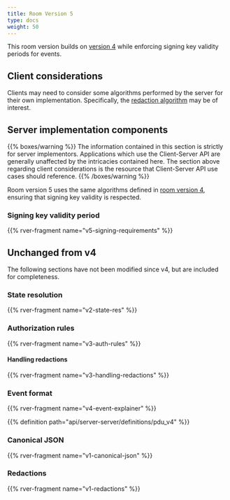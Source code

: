 ```yaml
---
title: Room Version 5
type: docs
weight: 50
---
```


This room version builds on [version 4](/rooms/v4) while enforcing signing
key validity periods for events.

## Client considerations

Clients may need to consider some algorithms performed by the server for
their own implementation. Specifically, the [redaction algorithm](#redactions)
may be of interest.

## Server implementation components

{{% boxes/warning %}}
The information contained in this section is strictly for server
implementors. Applications which use the Client-Server API are generally
unaffected by the intricacies contained here. The section above
regarding client considerations is the resource that Client-Server API
use cases should reference.
{{% /boxes/warning %}}

Room version 5 uses the same algorithms defined in [room version
4](/rooms/v4), ensuring that signing key validity is respected.

### Signing key validity period

{{% rver-fragment name="v5-signing-requirements" %}}

## Unchanged from v4

The following sections have not been modified since v4, but are included for
completeness.

### State resolution

{{% rver-fragment name="v2-state-res" %}}

### Authorization rules

{{% rver-fragment name="v3-auth-rules" %}}

#### Handling redactions

{{% rver-fragment name="v3-handling-redactions" %}}

### Event format

{{% rver-fragment name="v4-event-explainer" %}}

{{% definition path="api/server-server/definitions/pdu_v4" %}}

### Canonical JSON

{{% rver-fragment name="v1-canonical-json" %}}

### Redactions

{{% rver-fragment name="v1-redactions" %}}
